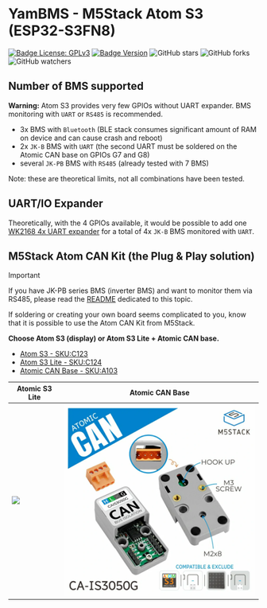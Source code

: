 # YamBMS - M5Stack Atom S3 (ESP32-S3FN8)

[![Badge License: GPLv3](https://img.shields.io/badge/License-GPLv3-brightgreen.svg)](https://www.gnu.org/licenses/gpl-3.0)
[![Badge Version](https://img.shields.io/github/v/release/Sleeper85/esphome-yambms?include_prereleases&color=yellow&logo=DocuSign&logoColor=white)](https://github.com/Sleeper85/esphome-yambms/releases/latest)
![GitHub stars](https://img.shields.io/github/stars/Sleeper85/esphome-yambms)
![GitHub forks](https://img.shields.io/github/forks/Sleeper85/esphome-yambms)
![GitHub watchers](https://img.shields.io/github/watchers/Sleeper85/esphome-yambms)

## Number of BMS supported

**Warning:** Atom S3 provides very few GPIOs without UART expander. BMS monitoring with `UART` or `RS485` is recommended.

* 3x BMS with `Bluetooth` (BLE stack consumes significant amount of RAM on device and can cause crash and reboot)
* 2x `JK-B` BMS with `UART` (the second UART must be soldered on the Atomic CAN base on GPIOs G7 and G8)
* several `JK-PB` BMS with `RS485` (already tested with 7 BMS)

Note: these are theoretical limits, not all combinations have been tested.

## UART/IO Expander

Theoretically, with the 4 GPIOs available, it would be possible to add one [WK2168 4x UART expander](https://esphome.io/components/weikai.html) for a total of 4x `JK-B` BMS monitored with `UART`.

## M5Stack Atom CAN Kit (the Plug & Play solution)

> [!IMPORTANT] 
> If you have JK-PB series BMS (inverter BMS) and want to monitor them via RS485, please read the [README](BMS_JK-PB_RS485_solution.md) dedicated to this topic.

If soldering or creating your own board seems complicated to you, know that it is possible to use the Atom CAN Kit from M5Stack.<br>

**Choose Atom S3 (display) or Atom S3 Lite + Atomic CAN base.**

- [Atom S3 - SKU:C123](https://docs.m5stack.com/en/core/AtomS3)
- [Atom S3 Lite - SKU:C124](https://docs.m5stack.com/en/core/AtomS3%20Lite)
- [Atomic CAN Base - SKU:A103](https://docs.m5stack.com/en/atom/Atomic%20CAN%20Base)

| Atomic S3 Lite | Atomic CAN Base |
| --- | --- |
| <img src="../../images/Atom_S3_Lite.png" width="450"> | <img src="../../images/CAN_Transceiver_M5Stack_Atomic_CAN_Base.png" width="450"> |
